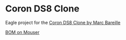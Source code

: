 # Coron DS8 Clone

Eagle project for the [Coron DS8 Clone by Marc Bareille](http://m.bareille.free.fr/ds7clone/ds8.htm)

[BOM on Mouser](http://www.mouser.com/ProjectManager/ProjectDetail.aspx?AccessID=e1b7458c28)